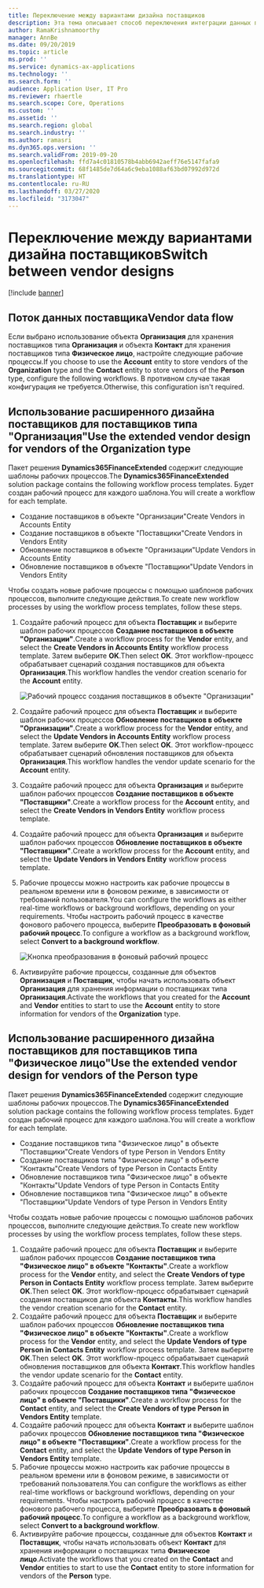 ```yaml
---
title: Переключение между вариантами дизайна поставщиков
description: Эта тема описывает способ переключения интеграции данных поставщиков между приложениями Finance and Operations и Common Data Service.
author: RamaKrishnamoorthy
manager: AnnBe
ms.date: 09/20/2019
ms.topic: article
ms.prod: ''
ms.service: dynamics-ax-applications
ms.technology: ''
ms.search.form: ''
audience: Application User, IT Pro
ms.reviewer: rhaertle
ms.search.scope: Core, Operations
ms.custom: ''
ms.assetid: ''
ms.search.region: global
ms.search.industry: ''
ms.author: ramasri
ms.dyn365.ops.version: ''
ms.search.validFrom: 2019-09-20
ms.openlocfilehash: ffd7a4c01810578b4abb6942aeff76e5147fafa9
ms.sourcegitcommit: 68f1485de7d64a6c9eba1088af63bd07992d972d
ms.translationtype: HT
ms.contentlocale: ru-RU
ms.lasthandoff: 03/27/2020
ms.locfileid: "3173047"
---
```

# <a name="switch-between-vendor-designs"></a><span data-ttu-id="0b0a8-103">Переключение между вариантами дизайна поставщиков</span><span class="sxs-lookup"><span data-stu-id="0b0a8-103">Switch between vendor designs</span></span>

[!include [banner](../../includes/banner.md)]



## <a name="vendor-data-flow"></a><span data-ttu-id="0b0a8-104">Поток данных поставщика</span><span class="sxs-lookup"><span data-stu-id="0b0a8-104">Vendor data flow</span></span> 

<span data-ttu-id="0b0a8-105">Если выбрано использование объекта **Организация** для хранения поставщиков типа **Организация** и объекта **Контакт** для хранения поставщиков типа **Физическое лицо**, настройте следующие рабочие процессы.</span><span class="sxs-lookup"><span data-stu-id="0b0a8-105">If you choose to use the **Account** entity to store vendors of the **Organization** type and the **Contact** entity to store vendors of the **Person** type, configure the following workflows.</span></span> <span data-ttu-id="0b0a8-106">В противном случае такая конфигурация не требуется.</span><span class="sxs-lookup"><span data-stu-id="0b0a8-106">Otherwise, this configuration isn't required.</span></span>

## <a name="use-the-extended-vendor-design-for-vendors-of-the-organization-type"></a><span data-ttu-id="0b0a8-107">Использование расширенного дизайна поставщиков для поставщиков типа "Организация"</span><span class="sxs-lookup"><span data-stu-id="0b0a8-107">Use the extended vendor design for vendors of the Organization type</span></span>

<span data-ttu-id="0b0a8-108">Пакет решения **Dynamics365FinanceExtended** содержит следующие шаблоны рабочих процессов.</span><span class="sxs-lookup"><span data-stu-id="0b0a8-108">The **Dynamics365FinanceExtended** solution package contains the following workflow process templates.</span></span> <span data-ttu-id="0b0a8-109">Будет создан рабочий процесс для каждого шаблона.</span><span class="sxs-lookup"><span data-stu-id="0b0a8-109">You will create a workflow for each template.</span></span>

+ <span data-ttu-id="0b0a8-110">Создание поставщиков в объекте "Организации"</span><span class="sxs-lookup"><span data-stu-id="0b0a8-110">Create Vendors in Accounts Entity</span></span>
+ <span data-ttu-id="0b0a8-111">Создание поставщиков в объекте "Поставщики"</span><span class="sxs-lookup"><span data-stu-id="0b0a8-111">Create Vendors in Vendors Entity</span></span>
+ <span data-ttu-id="0b0a8-112">Обновление поставщиков в объекте "Организации"</span><span class="sxs-lookup"><span data-stu-id="0b0a8-112">Update Vendors in Accounts Entity</span></span>
+ <span data-ttu-id="0b0a8-113">Обновление поставщиков в объекте "Поставщики"</span><span class="sxs-lookup"><span data-stu-id="0b0a8-113">Update Vendors in Vendors Entity</span></span>

<span data-ttu-id="0b0a8-114">Чтобы создать новые рабочие процессы с помощью шаблонов рабочих процессов, выполните следующие действия.</span><span class="sxs-lookup"><span data-stu-id="0b0a8-114">To create new workflow processes by using the workflow process templates, follow these steps.</span></span>

1. <span data-ttu-id="0b0a8-115">Создайте рабочий процесс для объекта **Поставщик** и выберите шаблон рабочих процессов **Создание поставщиков в объекте "Организации"**.</span><span class="sxs-lookup"><span data-stu-id="0b0a8-115">Create a workflow process for the **Vendor** entity, and select the **Create Vendors in Accounts Entity** workflow process template.</span></span> <span data-ttu-id="0b0a8-116">Затем выберите **OK**.</span><span class="sxs-lookup"><span data-stu-id="0b0a8-116">Then select **OK**.</span></span> <span data-ttu-id="0b0a8-117">Этот workflow-процесс обрабатывает сценарий создания поставщиков для объекта **Организация**.</span><span class="sxs-lookup"><span data-stu-id="0b0a8-117">This workflow handles the vendor creation scenario for the **Account** entity.</span></span>

    ![Рабочий процесс создания поставщиков в объекте "Организации"](media/create_process.png)

2. <span data-ttu-id="0b0a8-119">Создайте рабочий процесс для объекта **Поставщик** и выберите шаблон рабочих процессов **Обновление поставщиков в объекте "Организации"**.</span><span class="sxs-lookup"><span data-stu-id="0b0a8-119">Create a workflow process for the **Vendor** entity, and select the **Update Vendors in Accounts Entity** workflow process template.</span></span> <span data-ttu-id="0b0a8-120">Затем выберите **OK**.</span><span class="sxs-lookup"><span data-stu-id="0b0a8-120">Then select **OK**.</span></span> <span data-ttu-id="0b0a8-121">Этот workflow-процесс обрабатывает сценарий обновления поставщиков для объекта **Организация**.</span><span class="sxs-lookup"><span data-stu-id="0b0a8-121">This workflow handles the vendor update scenario for the **Account** entity.</span></span>
3. <span data-ttu-id="0b0a8-122">Создайте рабочий процесс для объекта **Организация** и выберите шаблон рабочих процессов **Создание поставщиков в объекте "Поставщики"**.</span><span class="sxs-lookup"><span data-stu-id="0b0a8-122">Create a workflow process for the **Account** entity, and select the **Create Vendors in Vendors Entity** workflow process template.</span></span>
4. <span data-ttu-id="0b0a8-123">Создайте рабочий процесс для объекта **Организация** и выберите шаблон рабочих процессов **Обновление поставщиков в объекте "Поставщики"**.</span><span class="sxs-lookup"><span data-stu-id="0b0a8-123">Create a workflow process for the **Account** entity, and select the **Update Vendors in Vendors Entity** workflow process template.</span></span>
5. <span data-ttu-id="0b0a8-124">Рабочие процессы можно настроить как рабочие процессы в реальном времени или в фоновом режиме, в зависимости от требований пользователя.</span><span class="sxs-lookup"><span data-stu-id="0b0a8-124">You can configure the workflows as either real-time workflows or background workflows, depending on your requirements.</span></span> <span data-ttu-id="0b0a8-125">Чтобы настроить рабочий процесс в качестве фонового рабочего процесса, выберите **Преобразовать в фоновый рабочий процесс**.</span><span class="sxs-lookup"><span data-stu-id="0b0a8-125">To configure a workflow as a background workflow, select **Convert to a background workflow**.</span></span>

    ![Кнопка преобразования в фоновый рабочий процесс](media/background_workflow.png)

6. <span data-ttu-id="0b0a8-127">Активируйте рабочие процессы, созданные для объектов **Организация** и **Поставщик**, чтобы начать использовать объект **Организация** для хранения информации о поставщиках типа **Организация**.</span><span class="sxs-lookup"><span data-stu-id="0b0a8-127">Activate the workflows that you created for the **Account** and **Vendor** entities to start to use the **Account** entity to store information for vendors of the **Organization** type.</span></span>

## <a name="use-the-extended-vendor-design-for-vendors-of-the-person-type"></a><span data-ttu-id="0b0a8-128">Использование расширенного дизайна поставщиков для поставщиков типа "Физическое лицо"</span><span class="sxs-lookup"><span data-stu-id="0b0a8-128">Use the extended vendor design for vendors of the Person type</span></span>

<span data-ttu-id="0b0a8-129">Пакет решения **Dynamics365FinanceExtended** содержит следующие шаблоны рабочих процессов.</span><span class="sxs-lookup"><span data-stu-id="0b0a8-129">The **Dynamics365FinanceExtended** solution package contains the following workflow process templates.</span></span> <span data-ttu-id="0b0a8-130">Будет создан рабочий процесс для каждого шаблона.</span><span class="sxs-lookup"><span data-stu-id="0b0a8-130">You will create a workflow for each template.</span></span>

+ <span data-ttu-id="0b0a8-131">Создание поставщиков типа "Физическое лицо" в объекте "Поставщики"</span><span class="sxs-lookup"><span data-stu-id="0b0a8-131">Create Vendors of type Person in Vendors Entity</span></span>
+ <span data-ttu-id="0b0a8-132">Создание поставщиков типа "Физическое лицо" в объекте "Контакты"</span><span class="sxs-lookup"><span data-stu-id="0b0a8-132">Create Vendors of type Person in Contacts Entity</span></span>
+ <span data-ttu-id="0b0a8-133">Обновление поставщиков типа "Физическое лицо" в объекте "Контакты"</span><span class="sxs-lookup"><span data-stu-id="0b0a8-133">Update Vendors of type Person in Contacts Entity</span></span>
+ <span data-ttu-id="0b0a8-134">Обновление поставщиков типа "Физическое лицо" в объекте "Поставщики"</span><span class="sxs-lookup"><span data-stu-id="0b0a8-134">Update Vendors of type Person in Vendors Entity</span></span>

<span data-ttu-id="0b0a8-135">Чтобы создать новые рабочие процессы с помощью шаблонов рабочих процессов, выполните следующие действия.</span><span class="sxs-lookup"><span data-stu-id="0b0a8-135">To create new workflow processes by using the workflow process templates, follow these steps.</span></span>

1. <span data-ttu-id="0b0a8-136">Создайте рабочий процесс для объекта **Поставщик** и выберите шаблон рабочих процессов **Создание поставщиков типа "Физическое лицо" в объекте "Контакты"**.</span><span class="sxs-lookup"><span data-stu-id="0b0a8-136">Create a workflow process for the **Vendor** entity, and select the **Create Vendors of type Person in Contacts Entity** workflow process template.</span></span> <span data-ttu-id="0b0a8-137">Затем выберите **OK**.</span><span class="sxs-lookup"><span data-stu-id="0b0a8-137">Then select **OK**.</span></span> <span data-ttu-id="0b0a8-138">Этот workflow-процесс обрабатывает сценарий создания поставщиков для объекта **Контакты**.</span><span class="sxs-lookup"><span data-stu-id="0b0a8-138">This workflow handles the vendor creation scenario for the **Contact** entity.</span></span>
2. <span data-ttu-id="0b0a8-139">Создайте рабочий процесс для объекта **Поставщик** и выберите шаблон рабочих процессов **Обновление поставщиков типа "Физическое лицо" в объекте "Контакты"**.</span><span class="sxs-lookup"><span data-stu-id="0b0a8-139">Create a workflow process for the **Vendor** entity, and select the **Update Vendors of type Person in Contacts Entity** workflow process template.</span></span> <span data-ttu-id="0b0a8-140">Затем выберите **OK**.</span><span class="sxs-lookup"><span data-stu-id="0b0a8-140">Then select **OK**.</span></span> <span data-ttu-id="0b0a8-141">Этот workflow-процесс обрабатывает сценарий обновления поставщиков для объекта **Контакт**.</span><span class="sxs-lookup"><span data-stu-id="0b0a8-141">This workflow handles the vendor update scenario for the **Contact** entity.</span></span>
3. <span data-ttu-id="0b0a8-142">Создайте рабочий процесс для объекта **Контакт** и выберите шаблон рабочих процессов **Создание поставщиков типа "Физическое лицо" в объекте "Поставщики"**.</span><span class="sxs-lookup"><span data-stu-id="0b0a8-142">Create a workflow process for the **Contact** entity, and select the **Create Vendors of type Person in Vendors Entity** template.</span></span>
4. <span data-ttu-id="0b0a8-143">Создайте рабочий процесс для объекта **Контакт** и выберите шаблон рабочих процессов **Обновление поставщиков типа "Физическое лицо" в объекте "Поставщики"**.</span><span class="sxs-lookup"><span data-stu-id="0b0a8-143">Create a workflow process for the **Contact** entity, and select the **Update Vendors of type Person in Vendors Entity** template.</span></span>
5. <span data-ttu-id="0b0a8-144">Рабочие процессы можно настроить как рабочие процессы в реальном времени или в фоновом режиме, в зависимости от требований пользователя.</span><span class="sxs-lookup"><span data-stu-id="0b0a8-144">You can configure the workflows as either real-time workflows or background workflows, depending on your requirements.</span></span> <span data-ttu-id="0b0a8-145">Чтобы настроить рабочий процесс в качестве фонового рабочего процесса, выберите **Преобразовать в фоновый рабочий процесс**.</span><span class="sxs-lookup"><span data-stu-id="0b0a8-145">To configure a workflow as a background workflow, select **Convert to a background workflow**.</span></span>
6. <span data-ttu-id="0b0a8-146">Активируйте рабочие процессы, созданные для объектов **Контакт** и **Поставщик**, чтобы начать использовать объект **Контакт** для хранения информации о поставщиках типа **Физическое лицо**.</span><span class="sxs-lookup"><span data-stu-id="0b0a8-146">Activate the workflows that you created on the **Contact** and **Vendor** entities to start to use the **Contact** entity to store information for vendors of the **Person** type.</span></span>
